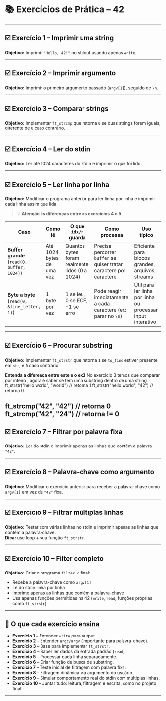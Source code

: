 # 📚 Exercícios de Prática – 42

---

## ☑️ Exercício 1 – Imprimir uma string
**Objetivo:** Imprimir `"Hello, 42!"` no stdout usando apenas `write`.

---

## ☑️ Exercício 2 – Imprimir argumento
**Objetivo:** Imprimir o primeiro argumento passado (`argv[1]`), seguido de `\n`.

---

## ☑️ Exercício 3 – Comparar strings
**Objetivo:** Implementar `ft_strcmp` que retorna `0` se duas strings forem iguais, diferente de `0` caso contrário.

---

## ☑️ Exercício 4 – Ler do stdin
**Objetivo:** Ler até 1024 caracteres do stdin e imprimir o que foi lido.

---

## ☑️ Exercício 5 – Ler linha por linha
**Objetivo:** Modificar o programa anterior para ler linha por linha e imprimir cada linha assim que lida.

> 💡 **Atenção às diferenças entre os exercícios 4 e 5**

| Caso | Como lê | O que `idx/n` guarda | Como processa | Uso típico |
|------|---------|--------------------|---------------|------------|
| **Buffer grande** (`read(0, buffer, 1024)`) | Até 1024 bytes de uma vez | Quantos bytes foram realmente lidos (0 a 1024) | Precisa percorrer `buffer` se quiser tratar caractere por caractere | Eficiente para blocos grandes, arquivos, streams |
| **Byte a byte** (`read(0, &line_letter, 1)`) | 1 byte por vez | 1 se leu, 0 se EOF, -1 se erro | Pode reagir imediatamente a cada caractere (ex: parar no `\n`) | Útil para ler linha por linha ou processar input interativo |

---

## ☑️ Exercício 6 – Procurar substring
**Objetivo:** Implementar `ft_strstr` que retorna `1` se `to_find` estiver presente em `str`, e `0` caso contrário.

**Entenda a diferenca entre este e o ex3** 
No exercicio 3 temos que comparar por inteiro , agora e saber se tem uma substring dentro de uma string
ft_strstr("hello world", "world")   // retorna 1
ft_strstr("hello world", "42")      // retorna 0

ft_strcmp("42", "42")    // retorna 0
ft_strcmp("42", "24")    // retorna != 0
---

## ☑️ Exercício 7 – Filtrar por palavra fixa
**Objetivo:** Ler do stdin e imprimir apenas as linhas que contêm a palavra `"42"`.

---

## ☑️ Exercício 8 – Palavra-chave como argumento
**Objetivo:** Modificar o exercício anterior para receber a palavra-chave como `argv[1]` em vez de `"42"` fixa.

---

## ☑️ Exercício 9 – Filtrar múltiplas linhas
**Objetivo:** Testar com várias linhas no stdin e imprimir apenas as linhas que contêm a palavra-chave.  
**Dica:** use loop + sua função `ft_strstr`.

---

## ☑️ Exercício 10 – Filter completo
**Objetivo:** Criar o programa `filter.c` final:
- Recebe a palavra-chave como `argv[1]`
- Lê do stdin linha por linha
- Imprime apenas as linhas que contêm a palavra-chave
- Usa apenas funções permitidas na 42 (`write`, `read`, funções próprias como `ft_strstr`)

---

## 📝 O que cada exercício ensina

- **Exercício 1** – Entender `write` para output.  
- **Exercício 2** – Entender `argc/argv` (importante para palavra-chave).  
- **Exercício 3** – Base para implementar `ft_strstr`.  
- **Exercício 4** – Saber ler dados da entrada padrão (`read`).  
- **Exercício 5** – Processar cada linha separadamente.  
- **Exercício 6** – Criar função de busca de substring.  
- **Exercício 7** – Teste inicial de filtragem com palavra fixa.  
- **Exercício 8** – Filtragem dinâmica via argumento do usuário.  
- **Exercício 9** – Simular comportamento real do stdin com múltiplas linhas.  
- **Exercício 10** – Juntar tudo: leitura, filtragem e escrita, como no projeto final.

---

